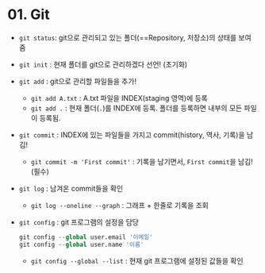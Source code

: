 # 01. Git

* `git status`: git으로 관리되고 있는 폴더(==Repository, 저장소)의 상태를 보여줌

* `git init` : 현재 폴더를 git으로 관리하겠다 선언! (초기화)

* `git add` : git으로 관리할 파일들을 추가!

  * `git add A.txt` : A.txt  파일을 INDEX(staging 영역)에 등록
  * `git add .` : 현재 폴더(`.`)를 INDEX에 등록. 폴더를 등록하면 내부의 모든 파일이 등록됨.

* `git commit` : INDEX에 있는 파일들을 가지고 commit(history, 역사, 기록)을 남김!

  * `git commit -m 'First commit'` : 기록을 남기면서, `First commit`을 남김!(필수)

* `git log` : 남겨온 commit들을 확인

  * `git log --oneline --graph` : 그래프 + 한줄로 기록을 조회

* `git config` : git 프로그램의 설정을 담당

  ```python
  git config --global user.email '이메일'
  git config --global user.name '이름'
  ```

  * `git config --global --list` : 현재 git 프로그램에 설정된 값들을 확인